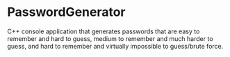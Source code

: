 # PasswordGenerator
C++ console application that generates passwords that are easy to remember and hard to guess, medium to remember and much harder to guess, and hard to remember and virtually impossible to guess/brute force.
